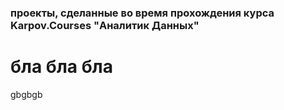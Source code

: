 ### проекты, сделанные во время прохождения курса Karpov.Courses "Аналитик Данных"

# бла бла бла

gbgbgb
